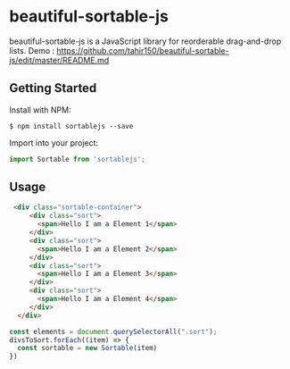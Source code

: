 # beautiful-sortable-js
beautiful-sortable-js is a JavaScript library for reorderable drag-and-drop lists.
Demo : https://github.com/tahir150/beautiful-sortable-js/edit/master/README.md
## Getting Started
Install with NPM:
```
$ npm install sortablejs --save
```
Import into your project:
```javascript
import Sortable from 'sortablejs';
```

## Usage
```html
 <div class="sortable-container">
     <div class="sort">
       <span>Hello I am a Element 1</span>
     </div>
     <div class="sort">
       <span>Hello I am a Element 2</span>
     </div>
     <div class="sort">
       <span>Hello I am a Element 3</span>
     </div>
     <div class="sort">
       <span>Hello I am a Element 4</span>
     </div>
  </div>
```
```javascript
const elements = document.querySelectorAll(".sort");
divsToSort.forEach((item) => {
  const sortable = new Sortable(item)
})
```
